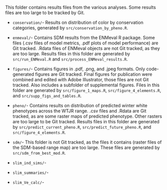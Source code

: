This folder contains results files from the various analyses. Some results files are too large to be tracked by Git. 

* `conservation/`- Results on distribution of color by conservation categories, generated by `src/conservation_by_pheno.R`.

* `enmeval/`- Contains SDM results from the ENMeval R package. Some files (.csv files of model metrics, .pdf plots of model performance) are Git tracked. .Rdata files of ENMeval objects are not Git tracked, as they are too large. Results files in this folder are generated by `src/run_ENMeval.R` and `src/process_ENMeval_results.R`. 

* `figures/`- Contains figures in .pdf, .png, and .jpeg formats. Only code-generated figures are Git tracked. Final figures for publication were combined and edited with Adobe Illustrator, those files are not Git tracked. Also includes a subfolder of supplemental figures. Files in this folder are generated by `src/figure_1_maps.R`, `src/figure_4_elements.R`, and `src/supp_figs_and_tables.R`. 

* `pheno/`- Contains results on distribution of predicted winter white phenotypes across the WTJR range. .csv files and .Rdata are Git tracked, as are some raster maps of predicted phenotype. Other rasters are too large to be Git tracked. Results files in this folder are generated by `src/predict_current_pheno.R`, `src/predict_future_pheno.R`, and `src/figure_4_elements.R`.

* `sdm/`- This folder is not Git tracked, as the files it contains (raster files of the SDM-based range map) are too large. These files are generated by `src/sdm_from_best_mod.R`. 

* `slim_ind_sims/`-

* `slim_summaries/`- 

* `slim_Ve_calc/`- 